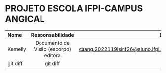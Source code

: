 # PROJETO ESCOLA IFPI-CAMPUS ANGICAL
|Nome | Responsabilidade | E-mail | Github
| :---         |     :---:      |          ---: |      ---:|
| Kemelly     | Documento de Visão (escorpo) editora    | caang.2022119isinf26@aluno.ifpi.edu.br | Kemellyamorim
| git diff     | git diff       | git diff      |
